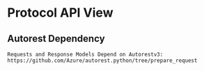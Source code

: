 
# Protocol API View

## Autorest Dependency 
    Requests and Response Models Depend on Autorestv3: https://github.com/Azure/autorest.python/tree/prepare_request 